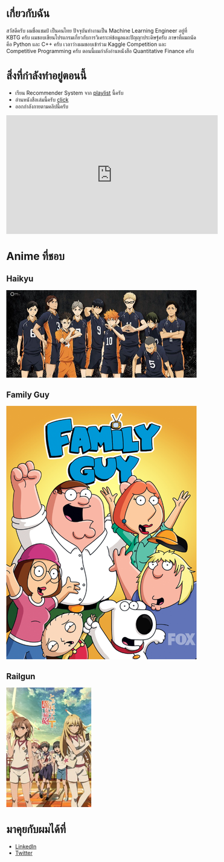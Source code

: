 # เกี่ยวกับฉัน
สวัสดีครับ ผมชื่อแชมป์ เป็นคนไทย ปัจจุบันทำงานเป็น Machine Learning Engineer อยู่ที่ KBTG ครับ ผมชอบเขียนโปรแกรมเกี่ยวกับการวิเคราะห์ข้อมูลและปัญญาประดิษฐ์ครับ ภาษาที่ผมถนัดคือ Python และ C++ ครับ เวลาว่างผมชอบเข้าร่วม Kaggle Competition และ Competitive Programming ครับ ตอนนี้ผมกำลังอ่านหนังสือ Quantitative Finance ครับ

# สิ่งที่กำลังทำอยู่ตอนนี้
* เรียน Recommender System จาก [playlist](https://www.youtube.com/playlist?list=PLfLbmk3k5g7UyCxWcYISrwrVFHOAOpcXJ) นี้ครับ
* อ่านหนังสือเล่มนี้ครับ [click](https://www.amazon.com/Ends-Us-Novel-Colleen-Hoover/dp/1501110365/ref=zg_sccl_2/143-5269987-1709965?pd_rd_w=tKgJ8&content-id=amzn1.sym.193afb92-0c19-4833-86f8-850b5ba40291&pf_rd_p=193afb92-0c19-4833-86f8-850b5ba40291&pf_rd_r=426X8HJPTB8JTJFD2C8F&pd_rd_wg=h1m1l&pd_rd_r=26e855bd-6c87-49bf-918d-11380fa04eea&pd_rd_i=1501110365&psc=1)
* ออกกำลังกายตามคลิปนี้ครับ
<iframe width="560" height="315" src="https://www.youtube.com/embed/amO92Fw_wwo" title="YouTube video player" frameborder="0" allow="accelerometer; autoplay; clipboard-write; encrypted-media; gyroscope; picture-in-picture" allowfullscreen></iframe>

# Anime ที่ชอบ
## Haikyu
![image](/assets/images/haikyu.jpg)
## Family Guy
![image](/assets/images/family_guy.jpg)
## Railgun
![image](/assets/images/railgun.jpg)
# มาคุยกับผมได้ที่
* [LinkedIn](https://www.linkedin.com/in/pattarapol-kummoon/)
* [Twitter](https://twitter.com/kenma_tsuru)
